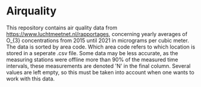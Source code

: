 # Airquality

This repository contains air quality data from https://www.luchtmeetnet.nl/rapportages, concerning yearly averages of O_{3} concentrations from 2015 until 2021 in micrograms per cubic meter.
The data is sorted by area code. Which area code refers to which location is stored in a seperate .csv file. Some data may be less accurate, as the measuring stations were offline more than 90% of the measured time intervals, these measurements are denoted 'N' in the final column. Several values are left empty, so this must be taken into account when one wants to work with this data.
